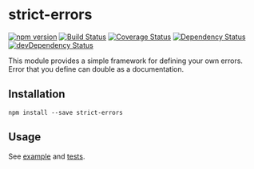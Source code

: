 # strict-errors 

[![npm version](https://img.shields.io/npm/v/strict-errors.svg)](https://www.npmjs.com/package/strict-errors)
[![Build Status](https://travis-ci.org/arjanfrans/strict-errors.svg?branch=master)](https://travis-ci.org/arjanfrans/strict-errors)
[![Coverage Status](https://coveralls.io/repos/arjanfrans/strict-errors/badge.svg)](https://coveralls.io/r/arjanfrans/strict-errors)
[![Dependency Status](https://david-dm.org/arjanfrans/strict-errors.svg)](https://david-dm.org/arjanfrans/strict-errors)
[![devDependency Status](https://david-dm.org/arjanfrans/strict-errors/dev-status.svg)](https://david-dm.org/arjanfrans/strict-errors#info=devDependencies)

This module provides a simple framework for defining your own errors. 
Error that you define can double as a documentation.

## Installation

```
npm install --save strict-errors
```

## Usage

See [example](./example) and [tests](./test/errors.js).
